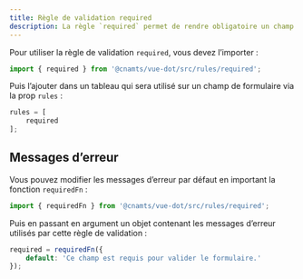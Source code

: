 ```yaml
---
title: Règle de validation required
description: La règle `required` permet de rendre obligatoire un champ de formulaire.
---
```


<doc-tabs>

<doc-tab-item label="Utilisation">

Pour utiliser la règle de validation `required`, vous devez l’importer :

```ts
import { required } from '@cnamts/vue-dot/src/rules/required';
```

Puis l’ajouter dans un tableau qui sera utilisé sur un champ de formulaire via la prop `rules` :

```ts
rules = [
	required
];
```

## Messages d’erreur

Vous pouvez modifier les messages d’erreur par défaut en important la fonction `requiredFn` :

```ts
import { requiredFn } from '@cnamts/vue-dot/src/rules/required';
```

Puis en passant en argument un objet contenant les messages d’erreur utilisés par cette règle de validation :

```ts
required = requiredFn({
	default: 'Ce champ est requis pour valider le formulaire.'
});
```

</doc-tab-item>

<doc-tab-item label="API">
<doc-api name="rules/required"></doc-api>
</doc-tab-item>

</doc-tabs>
